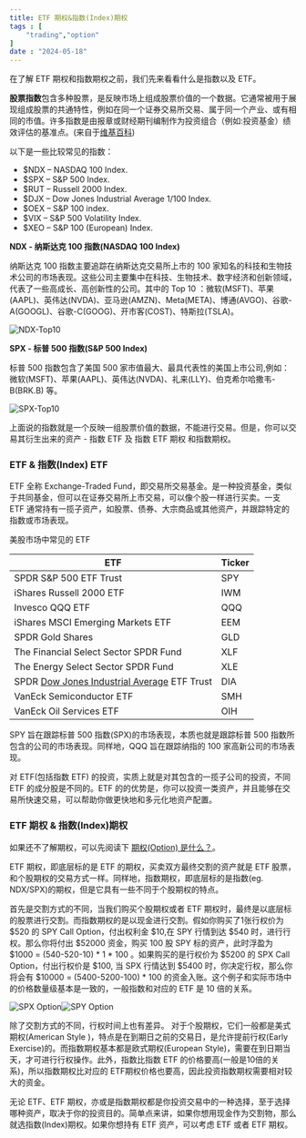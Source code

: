 ```yaml
---
title: ETF 期权&指数(Index)期权
tags : [
    "trading","option"
]
date : "2024-05-18"
---
```


在了解 ETF 期权和指数期权之前，我们先来看看什么是指数以及 ETF。

**股票指数**包含多种股票，是反映市场上组成股票价值的一个数据。它通常被用于展现组成股票的共通特性，例如在同一个证券交易所交易、属于同一个产业、或有相同的市值。许多指数是由报章或财经期刊编制作为投资组合（例如:投资基金）绩效评估的基准点。(来自于[维基百科](https://zh.wikipedia.org/wiki/%E8%82%A1%E5%83%B9%E6%8C%87%E6%95%B8))

以下是一些比较常见的指数：

- $NDX – NASDAQ 100 Index. 
- $SPX – S&P 500 Index.
- $RUT – Russell 2000 Index.
- $DJX – Dow Jones Industrial Average 1/100 Index.
- $OEX – S&P 100 index.
- $VIX – S&P 500 Volatility Index.
- $XEO – S&P 100 (European) Index.

**NDX - 纳斯达克 100 指数(NASDAQ 100 Index)**

纳斯达克 100 指数主要追踪在纳斯达克交易所上市的 100 家知名的科技和生物技术公司的市场表现。这些公司主要集中在科技、生物技术、数字经济和创新领域，代表了一些高成长、高创新性的公司。其中的 Top 10 ：微软(MSFT)、苹果(AAPL)、英伟达(NVDA)、亚马逊(AMZN)、Meta(META)、博通(AVGO)、谷歌-A(GOOGL)、谷歌-C(GOOG)、开市客(COST)、特斯拉(TSLA)。

![NDX-Top10](https://img.goldpumpkin.life/1716025731020-iImsgCo.jpg)

**SPX - 标普 500 指数(S&P 500 Index)**

标普 500 指数包含了美国 500 家市值最大、最具代表性的美国上市公司,例如：微软(MSFT)、苹果(AAPL)、英伟达(NVDA)、礼来(LLY)、伯克希尔哈撒韦-B(BRK.B) 等。

![SPX-Top10](https://img.goldpumpkin.life/1716025739163-iqaviid.jpg)

上面说的指数就是一个反映一组股票价值的数据，不能进行交易。但是，你可以交易其衍生出来的资产 - 指数 ETF 及 指数 ETF 期权 和指数期权。

### ETF & 指数(Index) ETF 

ETF  全称 Exchange-Traded Fund，即交易所交易基金。是一种投资基金，类似于共同基金，但可以在证券交易所上市交易，可以像个股一样进行买卖。一支 ETF 通常持有一揽子资产，如股票、债券、大宗商品或其他资产，并跟踪特定的指数或市场表现。

美股市场中常见的 ETF

| **ETF**                                                      | **Ticker** |
| ------------------------------------------------------------ | ---------- |
| SPDR S&P 500 ETF Trust                                       | SPY        |
| iShares Russell 2000 ETF                                     | IWM        |
| Invesco QQQ ETF                                              | QQQ        |
| iShares MSCI Emerging Markets ETF                            | EEM        |
| SPDR Gold Shares                                             | GLD        |
| The Financial Select Sector SPDR Fund                        | XLF        |
| The Energy Select Sector SPDR Fund                           | XLE        |
| SPDR [Dow Jones Industrial Average](https://www.investopedia.com/terms/d/djia.asp) ETF Trust | DIA        |
| VanEck Semiconductor ETF                                     | SMH        |
| VanEck Oil Services ETF                                      | OIH        |

SPY 旨在跟踪标普 500 指数(SPX)的市场表现，本质也就是跟踪标普 500 指数所包含的公司的市场表现。同样地，QQQ 旨在跟踪纳指的 100 家高新公司的市场表现。

对 ETF(包括指数 ETF) 的投资，实质上就是对其包含的一揽子公司的投资，不同 ETF 的成分股是不同的。ETF 的的优势是，你可以投资一类资产，并且能够在交易所快速交易，可以帮助你做更快地和多元化地资产配置。

### ETF 期权 & 指数(Index)期权

如果还不了解期权，可以先阅读下 [期权(Option) 是什么？](https://goldpumpkin.life/posts/2024/01/期权option-是什么/)。

ETF 期权，即底层标的是 ETF 的期权，买卖双方最终交割的资产就是 ETF 股票，和个股期权的交易方式一样。同样地，指数期权，即底层标的是指数(eg. NDX/SPX)的期权，但是它具有一些不同于个股期权的特点。

首先是交割方式的不同，当我们购买个股期权或者 ETF 期权时，最终是以底层标的股票进行交割。而指数期权的是以现金进行交割。假如你购买了1张行权价为 $520 的 SPY Call Option，付出权利金 $10,在 SPY 行情到达 $540 时，进行行权。那么你将付出 $52000 资金，购买 100 股 SPY 标的资产，此时浮盈为 $1000 = (540-520-10) * 1 * 100 。如果购买的是行权价为 $5200 的 SPX Call Option，付出行权价是 $100, 当 SPX 行情达到 $5400 时，你决定行权，那么你将会有 $10000 = (5400-5200-100) * 100 的资金入账。这个例子和实际市场中的价格数量级基本是一致的，一般指数和对应的 ETF 是 10 倍的关系。

![SPX Option](https://img.goldpumpkin.life/1716024771635-iUSJ9rj.png)![SPY Option](https://img.goldpumpkin.life/1716024803991-iDQK0mR.png)

除了交割方式的不同，行权时间上也有差异。 对于个股期权，它们一般都是美式期权(American Style )，特点是在到期日之前的交易日，是允许提前行权(Early Exercise)的。而指数期权基本都是欧式期权(European Style)，需要在到日期当天，才可进行行权操作。此外，指数比指数 ETF 的价格要高(一般是10倍的关系)，所以指数期权比对应的 ETF期权价格也要高，因此投资指数期权需要相对较大的资金。

无论 ETF、ETF 期权，亦或是指数期权都是你投资交易中的一种选择，至于选择哪种资产，取决于你的投资目的。简单点来讲，如果你想用现金作为交割物，那么就选指数(Index)期权。如果你想持有 ETF 资产，可以考虑 ETF 或者 ETF 期权。















